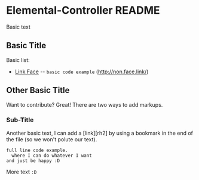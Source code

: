Elemental-Controller README
===========================

Basic text

Basic Title
-----------

Basic list:

* [Link Face](http://www.link.com/) -- `basic code example` (http://non.face.link/)

Other Basic Title
-----------------

Want to contribute? Great! There are two ways to add markups.


### Sub-Title

Another basic text, I can add a [link][rh2] by using a bookmark in the end of the file (so we won't polute our text).

    full line code example.
      where I can do whatever I want
    and just be happy :D

More text `:D`

[r2h]: http://github.com/github/markup/tree/master/lib/github/commands/rest2html